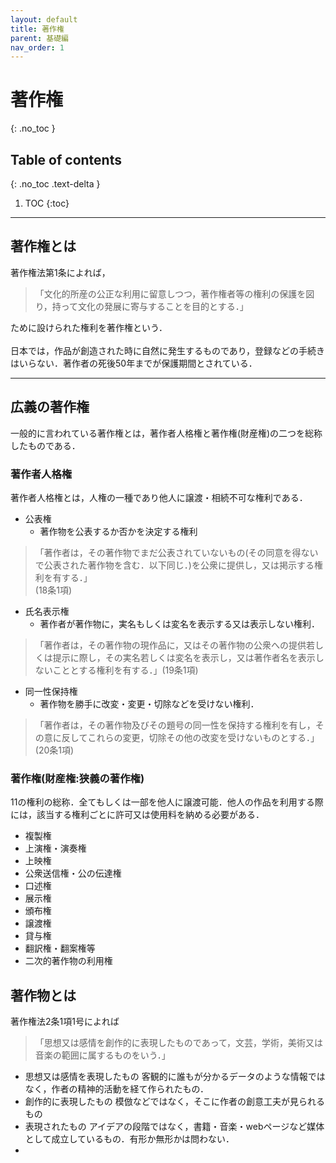 ```yaml
---
layout: default
title: 著作権
parent: 基礎編
nav_order: 1 
---
```

# 著作権
{: .no_toc }

## Table of contents
{: .no_toc .text-delta }

1. TOC
{:toc}
---

## 著作権とは
著作権法第1条によれば，
> 「文化的所産の公正な利用に留意しつつ，著作権者等の権利の保護を図り，持って文化の発展に寄与することを目的とする．」

ために設けられた権利を著作権という．  
<br>
日本では，作品が創造された時に自然に発生するものであり，登録などの手続きはいらない．著作者の死後50年までが保護期間とされている．

--- 

## 広義の著作権
一般的に言われている著作権とは，著作者人格権と著作権(財産権)の二つを総称したものである．
### 著作者人格権
著作者人格権とは，人権の一種であり他人に譲渡・相続不可な権利である．
- 公表権
	- 著作物を公表するか否かを決定する権利 

>「著作者は，その著作物でまだ公表されていないもの(その同意を得ないで公表された著作物を含む．以下同じ．)を公衆に提供し，又は掲示する権利を有する．」   
(18条1項)

- 氏名表示権
	- 著作者が著作物に，実名もしくは変名を表示する又は表示しない権利．

> 「著作者は，その著作物の現作品に，又はその著作物の公衆への提供若しくは提示に際し，その実名若しくは変名を表示し，又は著作者名を表示しないこととする権利を有する．」(19条1項)

- 同一性保持権
	- 著作物を勝手に改変・変更・切除などを受けない権利．

> 「著作者は，その著作物及びその題号の同一性を保持する権利を有し，その意に反してこれらの変更，切除その他の改変を受けないものとする．」(20条1項)

### 著作権(財産権:狭義の著作権)
11の権利の総称．全てもしくは一部を他人に譲渡可能．他人の作品を利用する際には，該当する権利ごとに許可又は使用料を納める必要がある．
- 複製権
- 上演権・演奏権
- 上映権
- 公衆送信権・公の伝達権
- 口述権
- 展示権
- 頒布権
- 譲渡権
- 貸与権
- 翻訳権・翻案権等
- 二次的著作物の利用権

## 著作物とは
著作権法2条1項1号によれば
>「思想又は感情を創作的に表現したものであって，文芸，学術，美術又は音楽の範囲に属するものをいう．」
- 思想又は感情を表現したもの
客観的に誰もが分かるデータのような情報ではなく，作者の精神的活動を経て作られたもの．
- 創作的に表現したもの
模倣などではなく，そこに作者の創意工夫が見られるもの
- 表現されたもの
アイデアの段階ではなく，書籍・音楽・webページなど媒体として成立しているもの．有形か無形かは問わない．
- 
